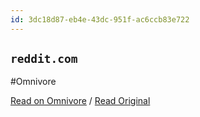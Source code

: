 ```yaml
---
id: 3dc18d87-eb4e-43dc-951f-ac6ccb83e722
---
```


## `reddit.com`
#Omnivore

[Read on Omnivore](https://omnivore.app/me/https-www-reddit-com-r-ask-photography-comments-1-ctv-4-hl-why-d-1907b8f2224) / [Read Original](https://www.reddit.com/r/AskPhotography/comments/1ctv4hl/why_do_people_think_they_need_to_use_manual/)


